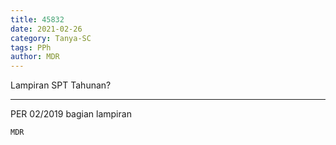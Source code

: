```yaml
---
title: 45832
date: 2021-02-26
category: Tanya-SC
tags: PPh
author: MDR
---
```


Lampiran SPT Tahunan?

---

PER 02/2019 bagian lampiran

`MDR`
